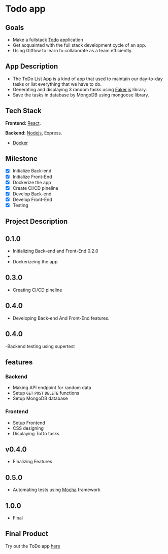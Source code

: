 # Todo app


## Goals
- Make a fullstack [Todo](http://21wsp5pw.course.tamk.cloud/) application
- Get acquainted with the full stack development cycle of an app. 
- Using Gitflow to learn to collaborate as a team efficiently.

## App Description
- The ToDo List App is a kind of app that used to maintain our day-to-day tasks or list everything that we have to do.
- Generating and displaying 3 random tasks using [Faker.js](https://github.com/Marak/Faker.js#readme) library.
- Save the tasks in database by  MongoDB using mongoose library.
## Tech Stack

**Frontend:** [React](https://reactjs.org/).

**Backend:** [Nodejs](https://nodejs.org/en/), Express.
- [Docker](https://www.docker.com/)

## Milestone 
- [x]  Initialize Back-end
- [x]  Initialize Front-End
- [x]  Dockerize the app
- [x]  Create CI/CD pineline
- [x]  Develop Back-end
- [x]  Develop Front-End
- [x]  Testing

## Project Description

0.1.0
- 
- Initializing Back-end and Front-End
0.2.0
- 
- Dockerizeing the app

0.3.0
- 
- Creating CI/CD pineline

0.4.0
-
- Developing Back-end And Front-End features.

0.4.0
-
-Backend testing using supertest
## features 
### Backend
- Making API endpoint for random data 
- Setup `GET` `POST` `DELETE` functions
- Setup MongoDB database

### Frontend 
- Setup Frontend
- CSS designing 
- Displaying ToDo tasks

v0.4.0
-
- Finalizing Features

0.5.0
-
- Automating tests using [Mocha](https://mochajs.org/) framework

1.0.0
-
- Final

## Final Product
Try out the ToDo app [here](http://21wsp5pw.course.tamk.cloud/)
